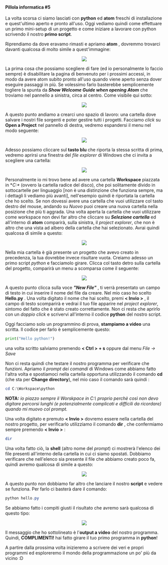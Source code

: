 #### Pillola informatica #5

La volta scorsa ci siamo lasciati con **python** ed **atom** freschi di installazione e quest'ultimo aperto e pronto all'uso. Oggi vediamo quindi come effettuare un primo mini-setup di un progetto e come iniziare a lavorare con python scrivendo il nostro **primo script**.

Riprendiamo da dove eravamo rimasti e apriamo **atom** , dovremmo trovarci davanti qualcosa di molto simile a quest'immagine:

<!-- ![](img/005/atom0.jpg) -->
<div style="text-align:center"><img src="img/005/atom0.jpg" /></div>
<div/>

La prima cosa che possiamo scegliere di fare (ed io personalmente lo faccio sempre) è disabilitare la pagina di benvenuto per i prossimi accessi, in modo da avere atom subito pronto all'uso quando viene aperto senza dover eseguire passaggi in più. Se volessimo farlo basterebbe semplicemente togliere la spunta da *__Show Welcome Guide when opening Atom__* che troviamo nel pannello a sinistra, circa al centro. Come visibile qui sotto:

<!-- ![](img/005/atom1.jpg) -->
<div style="text-align:center"><img src="img/005/atom1.jpg" /></div>
<div/>

A questo punto andiamo a crearci uno spazio di lavoro: una cartella dove salvare i nostri file sorgenti e poter gestire tutti i progetti. Facciamo *click* su **Open a Project** nel pannello di destra, vedremo espandersi il menu nel modo seguente:

<!-- ![](img/005/atom2.jpg) -->
<div style="text-align:center"><img src="img/005/atom2.jpg" /></div>
<div/>

Adesso possiamo cliccare sul **tasto blu** che riporta la stessa scritta di prima, vedremo aprirsi una finestra del *file explorer* di Windows che ci invita a scegliere una cartella:

<!-- ![](img/005/file_explorer.jpg) -->
<div style="text-align:center"><img src="img/005/file_explorer.jpg" /></div>
<div/>

Personalmente io mi trovo bene ad avere una cartella **Workspace** piazzata in **C:\** (ovvero la cartella radice del disco), che poi solitamente divido in sottocartelle per linguaggio [non è una distinzione che funziona sempre, ma i dettagli li vediamo più avanti], nell'esempio quindi è riportata la cartella che ho scelto. Se non dovessi avere una cartella che vuoi utilizzare col tasto destro del mouse, andando su *Nuovo* puoi creare una nuova cartella nella posizione che più ti aggrada. Una volta aperta la cartella che vuoi utilizzare come workspace non devi far altro che cliccare su *__Selezione cartella__* ed all'interno di **atom** comparirà, sulla sinistra, il *project explorer*, che non è altro che una vista ad albero della cartella che hai selezionato. Avrai quindi qualcosa di simile a questo:

<!-- ![](img/005/proj_explorer0.jpg) -->
<div style="text-align:center"><img src="img/005/proj_explorer0.jpg" /></div>
<div/>

Nella mia cartella è già presente un progetto che avevo creato in precedenza, la tua dovrebbe invece risultare vuota. Creiamo adesso un primo script *python* e facciamolo girare. Clicca col tasto detro sulla cartella del progetto, comparirà un menu a scomparsa come il seguente:

<!-- ![](img/005/create_file.jpg) -->
<div style="text-align:center"><img src="img/005/create_file.jpg" /></div>
<div/>

A questo punto clicca sulla voce *__"New File"__* , ti verrà presentato un campo di testo in cui inserire il nome del file da creare. Nel mio caso ho scelto **Hello.py** . Una volta digitato il nome che hai scelto, premi **< Invio >** , il campo di testo scomparirà e vedrai il tuo file apparire nel *project explorer*, sintomo del fatto che è stato creato correttamente. Non ci resta che aprirlo con un *doppio click* e scrivervi all'interno il codice **python** del nostro script.

Oggi facciamo solo un programmino di prova, **stampiamo a video** una scritta. Il codice per farlo è semplicemente questo:

```python
print("Hello python!")
```
una volta scritto salviamo premendo **< Ctrl > + s**  oppure dal menu *File -> Save*

Non ci resta quindi che testare il nostro programma per verificare che funzioni. Apriamo il *prompt dei comandi* di Windows come abbiamo fatto l'altra volta e spostiamoci nella cartella opportuna utilizzando il comando **cd** (che sta per **Change directory**), nel mio caso il comando sarà quindi :

```powershell
cd C:\Workspace\python
```

**NOTA:** *io piazzo sempre il Worskpace in C:\ proprio perchè così non devo digitare percorsi lunghi (e potenzialmente complicati e difficili da ricordare) quando mi muovo col prompt.*

Una volta digitato e premuto **< Invio >** dovremo essere nella cartella del nostro progetto, per verificarlo utilizziamo il comando **dir** , che confermiamo sempre premendo **< Invio >** :

```powershell
dir
```
Una volta fatto ciò, la **shell** (altro nome del *prompt*) ci mostrerà l'elenco dei file presenti all'interno della cartella in cui ci siamo spostati. Dobbiamo verificare che nell'elenco sia presente il file che abbiamo creato poco fa, quindi avremo qualcosa di simile a questo:
<!-- ![](img/005/dir.jpg) -->
<div style="text-align:center"><img src="img/005/dir.jpg" /></div>
<div/>

A questo punto non dobbiamo far altro che lanciare il nostro **script** e vedere se funziona. Per farlo ci basterà dare il comando:

```powershell
python hello.py
```
Se abbiamo fatto i compiti giusti il risultato che avremo sarà qualcosa di questo tipo:

<!-- ![](img/005/hello.jpg) -->
<div style="text-align:center"><img src="img/005/hello.jpg" /></div>
<div/>

Il messaggio che ho sottolineato è l'**output a video** del nostro programma. Quindi, **COMPLIMENTI!** hai fatto girare il tuo primo programma in **python**!

A partire dalla prossima volta inizieremo a scrivere dei veri e propri programmi ed esploreremo il mondo della programmazione un po' più da vicino :D
